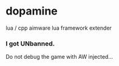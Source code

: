 # dopamine
lua / cpp aimware lua framework extender

### I got UNbanned.
Do not debug the game with AW injected...
